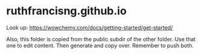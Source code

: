 # ruthfrancisng.github.io
Look up: https://wowchemy.com/docs/getting-started/get-started/

Also, this folder is copied from the public subdir of the other folder. Use that one to edit content. Then generate and copy over. Remember to push both.